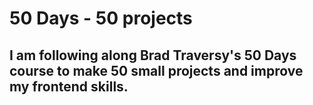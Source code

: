 # 50 Days - 50 projects

## I am following along Brad Traversy's 50 Days course to make 50 small projects and improve my frontend skills.
